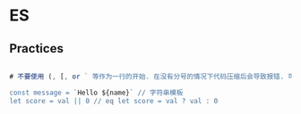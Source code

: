 # ES

## Practices

```javascript

# 不要使用 (, [, or ` 等作为一行的开始. 在没有分号的情况下代码压缩后会导致报错. 可以通过在其前加 ; 以避免报错.

const message = `Hello ${name}` // 字符串模板
let score = val || 0 // eq let score = val ? val : 0 
```
